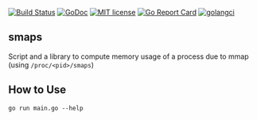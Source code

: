 [![Build Status](https://travis-ci.com/grandecola/smaps.svg?branch=master)](https://travis-ci.com/grandecola/smaps) [![GoDoc](https://godoc.org/github.com/grandecola/smaps/smaps?status.svg)](https://godoc.org/github.com/grandecola/smaps/smaps) [![MIT license](http://img.shields.io/badge/license-MIT-brightgreen.svg)](http://opensource.org/licenses/MIT) [![Go Report Card](https://goreportcard.com/badge/github.com/grandecola/smaps)](https://goreportcard.com/report/github.com/grandecola/smaps) [![golangci](https://golangci.com/badges/github.com/grandecola/smaps.svg)](https://golangci.com/r/github.com/grandecola/smaps)

## smaps
Script and a library to compute memory usage of a process due to mmap (using `/proc/<pid>/smaps`)

## How to Use
`go run main.go --help`
